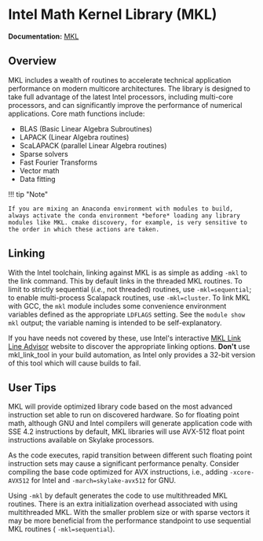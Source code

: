 # Intel Math Kernel Library (MKL)

**Documentation:** [MKL](https://www.intel.com/content/www/us/en/developer/tools/oneapi/onemkl-documentation.html)
## Overview

MKL includes a wealth of routines to accelerate technical application performance on modern multicore architectures.  The library is designed to take full advantage of the latest Intel processors, including multi-core processors, and can significantly improve the performance of numerical applications. Core math functions include: 

* BLAS (Basic Linear Algebra Subroutines) 
* LAPACK (Linear Algebra routines) 
* ScaLAPACK (parallel Linear Algebra routines) 
* Sparse solvers 
* Fast Fourier Transforms 
* Vector math 
* Data fitting

!!! tip "Note"
	
	If you are mixing an Anaconda environment with modules to build, always activate the conda environment *before* loading any library modules like MKL. cmake discovery, for example, is very sensitive to the order in which these actions are taken. 

## Linking

With the Intel toolchain, linking against MKL is as simple as adding `-mkl` to the link command. This by default links in the threaded MKL routines. To limit to strictly sequential (*i.e.*, not threaded) routines, use `-mkl=sequential`; to enable multi-process Scalapack routines, use `-mkl=cluster`. 
To link MKL with GCC, the `mkl` module includes some convenience environment variables defined as the appropriate `LDFLAGS` setting. See the `module show mkl` output; the variable naming is intended to be self-explanatory. 

If you have needs not covered by these, use Intel's interactive [MKL Link Line Advisor](https://www.intel.com/content/www/us/en/developer/tools/oneapi/onemkl-link-line-advisor.html) website to discover the appropriate linking options. **Don't** use mkl_link_tool in your build automation, as Intel only provides a 32-bit version of this tool which will cause builds to fail. 

## User Tips
MKL will provide optimized library code based on the most advanced instruction set able to run on discovered hardware. So for floating point math, although GNU and Intel compilers will generate application code with SSE 4.2 instructions by default, MKL libraries will use AVX-512 float point instructions available on Skylake processors.  

As the code executes, rapid transition between different such floating point instruction sets may cause a significant performance penalty. Consider compiling the base code optimized for AVX instructions, i.e., adding `-xcore-AVX512` for Intel and `-march=skylake-avx512` for GNU.

Using `-mkl` by default generates the code to use multithreaded MKL routines. There is an extra initialization overhead associated with using multithreaded MKL. With the smaller problem size or with sparse vectors it may be more beneficial from the performance standpoint to use sequential MKL routines ( `-mkl=sequential`). 

